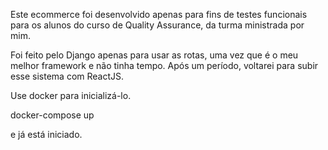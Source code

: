 Este ecommerce foi desenvolvido apenas para fins de testes funcionais para os alunos do curso de Quality Assurance, da turma ministrada por mim. 

Foi feito pelo Django apenas para usar as rotas, uma vez que é o meu melhor framework e não tinha tempo. Após um período, voltarei para subir esse sistema com ReactJS.


Use docker para inicializá-lo.

docker-compose up

e já está iniciado. 